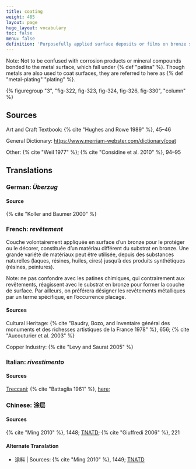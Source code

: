 ```yaml
---
title: coating
weight: 485
layout: page
hugo_layout: vocabulary
toc: false
menu: false
definition: 'Purposefully applied surface deposits or films on bronze sculpture that consist of materials chemically different from the metal substrate. Their composition can vary widely, ranging from natural substances such as lacquer, resin, oil, and wax to synthetic resins. Coatings may be decorative and/or protective. In the study of Renaissance bronzes, for example, applied lacquer-like coatings are often referred to as “organic patinas.”'
---
```


<div class="backmatter">
Note: Not to be confused with corrosion products or mineral compounds bonded to the metal surface, which fall under {% def "patina" %}. Though metals are also used to coat surfaces, they are referred to here as {% def "metal-plating" "plating" %}.
</div>

{% figuregroup "3", "fig-322, fig-323, fig-324, fig-326, fig-330", "column" %}

## Sources

Art and Craft Textbook: {% cite "Hughes and Rowe 1989" %}, 45–46

General Dictionary: <https://www.merriam-webster.com/dictionary/coat>

Other: {% cite "Weil 1977" %}; {% cite "Considine et al. 2010" %}, 94–95

## Translations

<div class="accordion">

### **German**: *Überzug*

#### Source

{% cite "Koller and Baumer 2000" %}

### **French**: *revêtement*

Couche volontairement appliquée en surface d’un bronze pour le protéger ou le décorer, constituée d’un matériau différent du substrat en bronze. Une grande variété de matériaux peut être utilisée, depuis des substances naturelles (laques, résines, huiles, cires) jusqu’à des produits synthétiques (résines, peintures).

<div class="backmatter">
Note: ne pas confondre avec les patines chimiques, qui contrairement aux revêtements, réagissent avec le substrat en bronze pour former la couche de surface. Par ailleurs, on préférera désigner les revêtements métalliques par un terme spécifique, en l’occurrence placage.
</div>

#### Sources

Cultural Heritage: {% cite "Baudry, Bozo, and Inventaire général des monuments et des richesses artistiques de la France 1978" %}, 656; {% cite "Aucouturier et al. 2003" %}

Copper Industry: {% cite "Levy and Saurat 2005" %}

### **Italian**: *rivestimento*

#### Sources

[Treccani](https://www.treccani.it/vocabolario/rivestimento); {% cite "Battaglia 1961" %}, [here](http://www.gdli.it/pdf_viewer/Scripts/pdf.js/web/viewer.asp?file=/PDF/GDLI16/GDLI_16_ocr_1065.pdf&parola=rivestimento);

### **Chinese**: 涂层

#### Sources

{% cite "Ming 2010" %}, 1448; [TNATD](https://terms.naer.edu.tw/detail/207700/?index=8); {% cite "Giuffredi 2006" %}, 221

#### Alternate Translation

- 涂料 | Sources: {% cite "Ming 2010" %}, 1449; [TNATD](https://terms.naer.edu.tw/detail/627946/?index=6)

</div>
